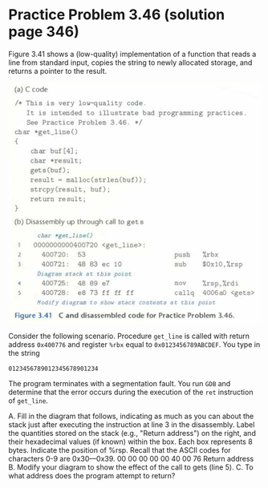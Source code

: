 # Practice Problem 3.46 (solution page 346)
Figure 3.41 shows a (low-quality) implementation of a function that reads a line from standard input, copies the string to newly allocated storage, and returns a pointer to the result.

![](./images/3.46_figure_3.41.png)

Consider the following scenario. Procedure `get_line` is called with return address `0x400776` and register `%rbx` equal to `0x0123456789ABCDEF`. You type in the string

```
0123456789012345678901234
```

The program terminates with a segmentation fault. You run `GDB` and determine that the error occurs during the execution of the `ret` instruction of `get_line`.





A. Fill in the diagram that follows, indicating as much as you can about the stack just after executing the instruction at line 3 in the disassembly. Label the quantities stored on the stack (e.g., "Return address") on the right, and their hexadecimal values (if known) within the box. Each box represents 8 bytes.
Indicate the position of %rsp. Recall that the ASCIl codes for characters 0-9 are 0x30—0x39.
00 00 00 00 00 40 00 76 Return address
B. Modify your diagram to show the effect of the call to gets (line 5).
C. To what address does the program attempt to return?